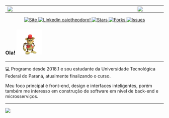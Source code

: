 


<center>
  <table>
    <tr>
        <td><img width="400px" align="left" src="https://github-readme-stats.vercel.app/api/top-langs/?username=caiotheodoro&hide=html&layout=compact&theme=dark" /></td>
        <td><img width="495px" align="left" src="https://github-readme-stats.vercel.app/api?username=caiotheodoro&theme=dark&count_private=true"/></td>
    </tr>   
  </table>
</center>  

<p align="center">
     <a href="https://caiotheodoro.vercel.app">
   <img alt="Site" src="https://img.shields.io/static/v1?label=webiste&message=caiotheodoro.vercel.app&style=for-the-badge&color=4A90E2&labelColor=222222" />
 </a>
  <a href="https://www.linkedin.com/in/caiotheodoro1/">
    <img alt="Linkedin caiotheodoro!" src="https://img.shields.io/static/v1?label=Linkedin&message=caiotheodoro1&style=for-the-badge&color=4A90E2&labelColor=222222" />
 </a>
  <a href="mailto:caiotheodoro12345@gmail.com">
   <img alt="Stars" src="https://img.shields.io/static/v1?label=gmail&message=caiotheodoro12345@gmail.com&style=for-the-badge&color=4A90E2&labelColor=222222" />
 </a>

  <a href="https://www.last.fm/user/caio/">
   <img alt="Forks" src="https://img.shields.io/static/v1?label=last.fm&message=caio&style=for-the-badge&color=4A90E2&labelColor=222222" />
 </a>
  <a href="https://www.gitlab.com/caiotheodoro/">
   <img alt="Issues" src="https://img.shields.io/static/v1?label=gitlab&message=caiotheodoro&style=for-the-badge&color=4A90E2&labelColor=222222" />
 </a>

</p>

### Ola! <img src="./images/dfed.gif" width="80px">

---

💻 Programo desde 2018.1 e sou estudante da Universidade Tecnológica Federal do Paraná, atualmente finalizando o curso.

Meu foco principal é front-end, design e interfaces inteligentes, porém também me interesso em construção de software em nível de back-end e microsserviços.




---  

![](https://komarev.com/ghpvc/?username=caiotheodoro&color=blue&style=flat)
